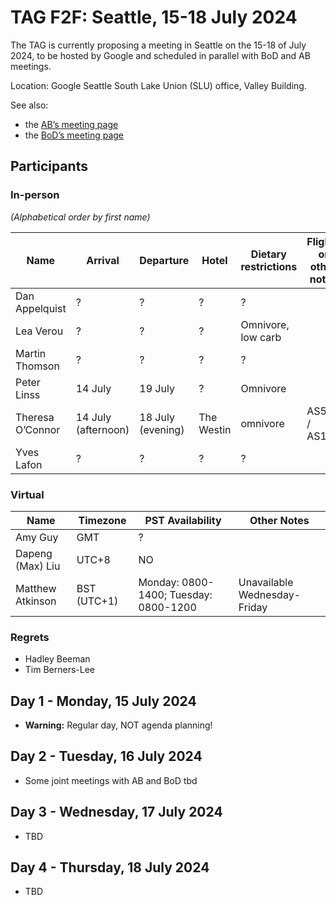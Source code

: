 # TAG F2F: Seattle, 15-18 July 2024

The TAG is currently proposing a meeting in Seattle on the 15-18 of July 2024, to be hosted by Google and scheduled in parallel with BoD and AB meetings.

Location: Google Seattle South Lake Union (SLU) office, Valley Building.

See also:

* the [AB’s meeting page](https://www.w3.org/Member/wiki/AB/Agenda/2024-07-Seattle)
* the [BoD’s meeting page](https://www.w3.org/Member/wiki/BoD/Seattle202407)

## Participants

### In-person

_(Alphabetical order by first name)_

| Name | Arrival | Departure | Hotel | Dietary restrictions | Flights or other notes |
|------|---------|-----------|-------|----------------------|------------------------|
| Dan Appelquist | ? | ? | ? | ? | |
| Lea Verou | ? | ? | ? | Omnivore, low carb | |
| Martin Thomson | ? | ? | ? | ? | |
| Peter Linss | 14 July | 19 July | ? | Omnivore | |
| Theresa O’Connor | 14 July (afternoon) | 18 July (evening) | The Westin | omnivore | AS520 / AS167 |
| Yves Lafon | ? | ? | ? | ? | |

### Virtual

| Name | Timezone | PST Availability | Other Notes |
|------|----------|------------------|-------------|
| Amy Guy | GMT | ? | |
|Dapeng (Max) Liu| UTC+8|NO|
| Matthew Atkinson | BST (UTC+1) | Monday: 0800-1400; Tuesday: 0800-1200 | Unavailable Wednesday-Friday |

### Regrets

- Hadley Beeman
- Tim Berners-Lee

## Day 1 - Monday, 15 July 2024

* **Warning:** Regular day, NOT agenda planning!

## Day 2 - Tuesday, 16 July 2024

* Some joint meetings with AB and BoD tbd

## Day 3 - Wednesday, 17 July 2024

* TBD

## Day 4 - Thursday, 18 July 2024

* TBD
